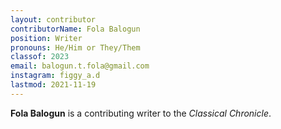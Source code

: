 ```yaml
---
layout: contributor
contributorName: Fola Balogun
position: Writer
pronouns: He/Him or They/Them
classof: 2023
email: balogun.t.fola@gmail.com
instagram: figgy_a.d
lastmod: 2021-11-19
---
```

**Fola Balogun** is a contributing writer to the *Classical Chronicle*.
